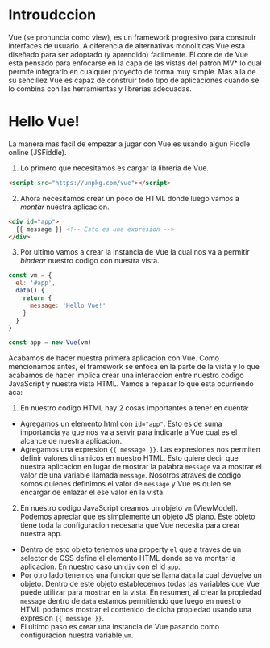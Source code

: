 # Introudccion

Vue (se pronuncia como view), es un framework progresivo para construir interfaces de usuario. A diferencia de alternativas monoliticas Vue esta diseñado para ser adoptado (y aprendido) facilmente.
El core de de Vue esta pensado para enfocarse en la capa de las vistas del patron MV* lo cual permite integrarlo en cualquier proyecto de forma muy simple.
Mas alla de su sencillez Vue es capaz de construir todo tipo de aplicaciones cuando se lo combina con
las herramientas y librerias adecuadas.

# Hello Vue!

La manera mas facil de empezar a jugar con Vue es usando algun Fiddle online (JSFiddle).

1. Lo primero que necesitamos es cargar la libreria de Vue.
  ```html
  <script src="https://unpkg.com/vue"></script>
  ```

2. Ahora necesitamos crear un poco de HTML donde luego vamos a *montar* nuestra aplicacion.
  ```html
  <div id="app">
    {{ message }} <!-- Esto es una expresion -->
  </div>
  ```

3. Por ultimo vamos a crear la instancia de Vue la cual nos va a permitir *bindear* nuestro codigo con nuestra vista.

  ```javascript
  const vm = {
    el: '#app',
    data() {
      return {
        message: 'Hello Vue!'
      }
    }
  }

  const app = new Vue(vm)
  ```

Acabamos de hacer nuestra primera aplicacion con Vue. Como mencionamos antes, el framework se enfoca en la parte de la vista y lo que acabamos de hacer implica crear una interaccion entre nuestro codigo JavaScript y nuestra vista HTML. Vamos a repasar lo que esta ocurriendo aca:

1. En nuestro codigo HTML hay 2 cosas importantes a tener en cuenta:
  * Agregamos un elemento html con `id="app"`. Esto es de suma importancia ya que nos va a servir para indicarle a Vue cual es el alcance de nuestra aplicacion.
  * Agregamos una expresion `{{ message }}`. Las expresiones nos permiten definir valores dinamicos en nuestro HTML. Esto quiere decir que nuestra aplicacion en lugar de mostrar la palabra `message` va a mostrar el valor de una variable llamada `message`. Nosotros atraves de codigo somos quienes definimos el valor de `message` y Vue es quien se encargar de enlazar el ese valor en la vista.

2. En nuestro codigo JavaScript creamos un objeto `vm` (ViewModel). Podemos apreciar que es simplemente un objeto JS plano. Este objeto tiene toda la configuracion necesaria que Vue necesita para crear nuestra app.
  * Dentro de esto objeto tenemos una property `el` que a traves de un selector de CSS define el elemento HTML donde se va montar la aplicacion. En nuestro caso un `div` con el id `app`.
  * Por otro lado tenemos una funcion que se llama `data` la cual devuelve un objeto. Dentro de este objeto establecemos todas las variables que Vue puede utilizar para mostrar en la vista. En resumen, al crear la propiedad `message` dentro de `data` estamos permitiendo que luego en nuestro HTML podamos mostrar el contenido de dicha propiedad usando una expresion `{{ message }}`.
  * El ultimo paso es crear una instancia de Vue pasando como configuracion nuestra variable `vm`.
